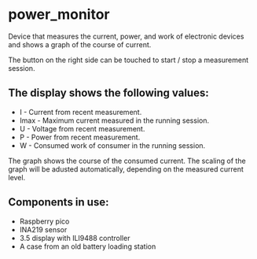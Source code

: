 # power_monitor
Device that measures the current, power, and work of electronic devices and shows a graph of the course of current.

The button on the right side can be touched to start / stop a measurement session.



The display shows the following values:
-----------------------------------------------------------------------

- I - Current from recent measurement.
- Imax - Maximum current measured in the running session.
- U - Voltage from recent measurement.
- P - Power from recent measurement.
- W - Consumed work of consumer in the running session.


The graph shows the course of the consumed current. The scaling of the graph will be adusted automatically, depending on the measured current level.


Components in use:
-----------------------------------------------------------------------

- Raspberry pico
- INA219 sensor
- 3.5 display with ILI9488 controller
- A case from an old battery loading station
